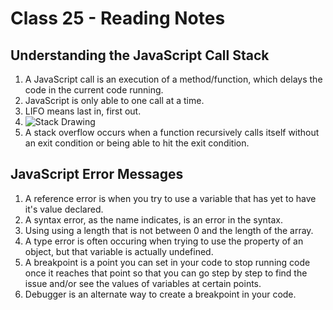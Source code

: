 # Class 25 - Reading Notes

## Understanding the JavaScript Call Stack

1. A JavaScript call is an execution of a method/function, which delays the code in the current code running.
2. JavaScript is only able to one call at a time.
3. LIFO means last in, first out.
4. ![Stack Drawing](https://cdn.discordapp.com/attachments/885714386889613365/890772906618011668/unknown.png)
5. A stack overflow occurs when a function recursively calls itself without an exit condition or being able to hit the exit condition.

## JavaScript Error Messages

1. A reference error is when you try to use a variable that has yet to have it's value declared.
2. A syntax error, as the name indicates, is an error in the syntax.
3. Using using a length that is not between 0 and the length of the array.
4. A type error is often occuring when trying to use the property of an object, but that variable is actually undefined.
5. A breakpoint is a point you can set in your code to stop running code once it reaches that point so that you can go step by step to find the issue and/or see the values of variables at certain points.
6. Debugger is an alternate way to create a breakpoint in your code.
